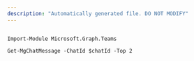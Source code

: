 ```yaml
---
description: "Automatically generated file. DO NOT MODIFY"
---
```


```powershellv1

Import-Module Microsoft.Graph.Teams

Get-MgChatMessage -ChatId $chatId -Top 2 

```